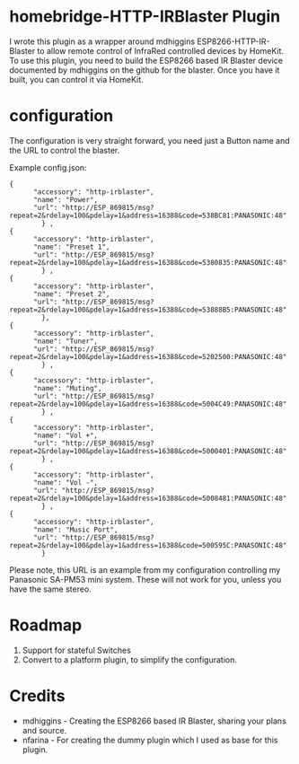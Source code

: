 # homebridge-HTTP-IRBlaster Plugin

I wrote this plugin as a wrapper around mdhiggins ESP8266-HTTP-IR-Blaster to allow remote control of InfraRed controlled devices by HomeKit. To use this plugin, you need to build the ESP8266 based IR Blaster device documented by mdhiggins on the github for the blaster. Once you have it built, you can control it via HomeKit.

# configuration

The configuration is very straight forward, you need just a Button name and the URL to control the blaster.  

Example config.json:

```
{
      "accessory": "http-irblaster",
      "name": "Power",
      "url": "http://ESP_869815/msg?repeat=2&rdelay=100&pdelay=1&address=16388&code=538BC81:PANASONIC:48"
        } ,
{
      "accessory": "http-irblaster",
      "name": "Preset 1",
      "url": "http://ESP_869815/msg?repeat=2&rdelay=100&pdelay=1&address=16388&code=5380835:PANASONIC:48"
        } ,
{
      "accessory": "http-irblaster",
      "name": "Preset 2",
      "url": "http://ESP_869815/msg?repeat=2&rdelay=100&pdelay=1&address=16388&code=53888B5:PANASONIC:48"
        },
{
      "accessory": "http-irblaster",
      "name": "Tuner",
      "url": "http://ESP_869815/msg?repeat=2&rdelay=100&pdelay=1&address=16388&code=5202500:PANASONIC:48"
        } ,
{
      "accessory": "http-irblaster",
      "name": "Muting",
      "url": "http://ESP_869815/msg?repeat=2&rdelay=100&pdelay=1&address=16388&code=5004C49:PANASONIC:48"
        } ,
{
      "accessory": "http-irblaster",
      "name": "Vol +",
      "url": "http://ESP_869815/msg?repeat=2&rdelay=100&pdelay=1&address=16388&code=5000401:PANASONIC:48"
        } ,
{
      "accessory": "http-irblaster",
      "name": "Vol -",
      "url": "http://ESP_869815/msg?repeat=2&rdelay=100&pdelay=1&address=16388&code=5008481:PANASONIC:48"
        } ,
{
      "accessory": "http-irblaster",
      "name": "Music Port",
      "url": "http://ESP_869815/msg?repeat=2&rdelay=100&pdelay=1&address=16388&code=500595C:PANASONIC:48"
        }
```

Please note, this URL is an example from my configuration controlling my Panasonic SA-PM53 mini system.  These will not work for you, unless you have the same stereo.

# Roadmap

1. Support for stateful Switches
2. Convert to a platform plugin, to simplify the configuration.

# Credits

* mdhiggins - Creating the ESP8266 based IR Blaster, sharing your plans and source.
* nfarina - For creating the dummy plugin which I used as base for this plugin.
